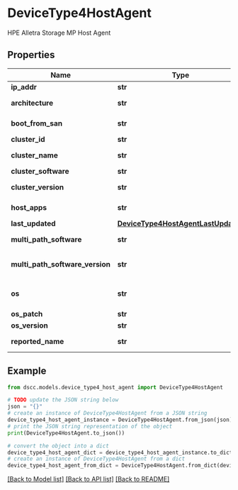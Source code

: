 # DeviceType4HostAgent

HPE Alletra Storage MP Host Agent

## Properties

Name | Type | Description | Notes
------------ | ------------- | ------------- | -------------
**ip_addr** | **str** | Ip Address | [optional] 
**architecture** | **str** | Architecture Name | [optional] 
**boot_from_san** | **str** | Boot from SAN | [optional] 
**cluster_id** | **str** | Cluster ID  | [optional] 
**cluster_name** | **str** | Cluster Cluster | [optional] 
**cluster_software** | **str** | Cluster OS | [optional] 
**cluster_version** | **str** | Cluster Version  | [optional] 
**host_apps** | **str** | Host Applications | [optional] 
**last_updated** | [**DeviceType4HostAgentLastUpdated**](DeviceType4HostAgentLastUpdated.md) |  | [optional] 
**multi_path_software** | **str** | Multipath Software | [optional] 
**multi_path_software_version** | **str** | MultiPath Software Version | [optional] 
**os** | **str** | Operating System Name | [optional] 
**os_patch** | **str** | Os patch | [optional] 
**os_version** | **str** | Os version | [optional] 
**reported_name** | **str** | Reported Name | [optional] 

## Example

```python
from dscc.models.device_type4_host_agent import DeviceType4HostAgent

# TODO update the JSON string below
json = "{}"
# create an instance of DeviceType4HostAgent from a JSON string
device_type4_host_agent_instance = DeviceType4HostAgent.from_json(json)
# print the JSON string representation of the object
print(DeviceType4HostAgent.to_json())

# convert the object into a dict
device_type4_host_agent_dict = device_type4_host_agent_instance.to_dict()
# create an instance of DeviceType4HostAgent from a dict
device_type4_host_agent_from_dict = DeviceType4HostAgent.from_dict(device_type4_host_agent_dict)
```
[[Back to Model list]](../README.md#documentation-for-models) [[Back to API list]](../README.md#documentation-for-api-endpoints) [[Back to README]](../README.md)



